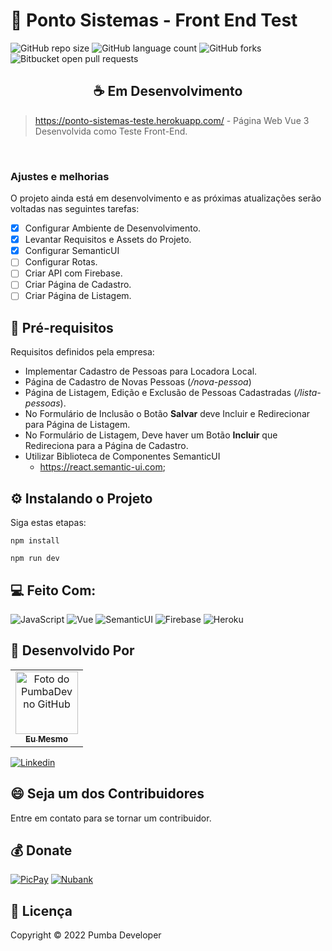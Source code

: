 # 🚀 Ponto Sistemas - Front End Test

![GitHub repo size](https://img.shields.io/github/repo-size/pumba-dev/ponto-sistemas-teste?style=for-the-badge)
![GitHub language count](https://img.shields.io/github/languages/count/pumba-dev/ponto-sistemas-teste?style=for-the-badge)
![GitHub forks](https://img.shields.io/github/forks/pumba-dev/ponto-sistemas-teste?style=for-the-badge)
![Bitbucket open pull requests](https://img.shields.io/github/issues-pr/pumba-dev/ponto-sistemas-teste?style=for-the-badge)

<h2 align="center" >☕ Em Desenvolvimento</h2>
<!-- <img src="./assets/prototype.png" alt="Imagem do Protótipo no Figma"/> -->

> https://ponto-sistemas-teste.herokuapp.com/ - Página Web Vue 3 Desenvolvida como Teste Front-End.

<br>

### Ajustes e melhorias

O projeto ainda está em desenvolvimento e as próximas atualizações serão voltadas nas seguintes tarefas:

- [x] Configurar Ambiente de Desenvolvimento.
- [x] Levantar Requisitos e Assets do Projeto.
- [x] Configurar SemanticUI
- [ ] Configurar Rotas.
- [ ] Criar API com Firebase.
- [ ] Criar Página de Cadastro.
- [ ] Criar Página de Listagem.

## 📝 Pré-requisitos

Requisitos definidos pela empresa:

- Implementar Cadastro de Pessoas para Locadora Local.
- Página de Cadastro de Novas Pessoas (*/nova-pessoa*)
- Página de Listagem, Edição e Exclusão de Pessoas Cadastradas (*/lista-pessoas*).
- No Formulário de Inclusão o Botão **Salvar** deve Incluir e Redirecionar para Página de Listagem.
- No Formulário de Listagem, Deve haver um Botão **Incluir** que Redireciona para a Página de Cadastro.
- Utilizar Biblioteca de Componentes SemanticUI
    - https://react.semantic-ui.com;


## ⚙️ Instalando o Projeto
Siga estas etapas:

```
npm install

npm run dev
```

## 💻 Feito Com:

![JavaScript](https://img.shields.io/badge/JavaScript-F7DF1E?style=for-the-badge&logo=javascript&logoColor=black)
![Vue](https://img.shields.io/badge/Vue.js-35495E?style=for-the-badge&logo=vue.js&logoColor=4FC08D)
![SemanticUI](https://img.shields.io/badge/-Semantic%20UI-%2335BDB2?style=for-the-badge)
![Firebase](https://img.shields.io/badge/Firebase-F29D0C?style=for-the-badge&logo=firebase&logoColor=white)
![Heroku](https://img.shields.io/badge/Heroku-430098?style=for-the-badge&logo=heroku&logoColor=white)

## 🤝 Desenvolvido Por

<table>
  <tr>
    <td align="center">
      <a href="https://github.com/pumba-dev">
        <img src="https://static.wikia.nocookie.net/disneypt/images/c/cf/It_means_no_worries.png/revision/latest?cb=20200128144126&path-prefix=pt" width="100px;" alt="Foto do PumbaDev no GitHub"/><br>
        <sub>
          <b>Eu Mesmo</b>
        </sub>
      </a>
    </td>
  </tr>
</table>

[![Linkedin](https://img.shields.io/badge/LinkedIn-0077B5?style=for-the-badge&logo=linkedin&logoColor=white)](https://www.linkedin.com/in/pumba-dev/)


## 😄 Seja um dos Contribuidores<br>

Entre em contato para se tornar um contribuidor.

## 💰 Donate

[![PicPay](https://img.shields.io/badge/PicPay-%40PumbaDev%20-brightgreen)](https://picpay.me/pumbadev)
[![Nubank](https://img.shields.io/badge/Nubank-Pix%20QR%20Code-blueviolet)](https://nubank.com.br/pagar/1ou9f/ifu2K7YNO7)

## 📝 Licença

Copyright © 2022 Pumba Developer
